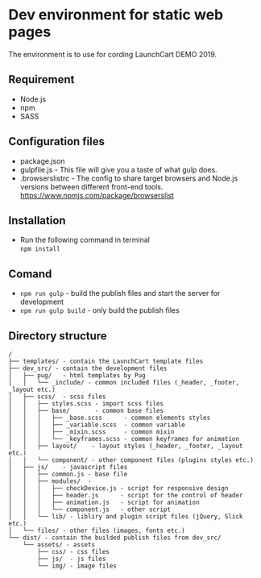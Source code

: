 # Dev environment for static web pages
The environment is to use for cording LaunchCart DEMO 2019.  

## Requirement
* Node.js
* npm
* SASS

## Configuration files
* package.json
* gulpfile.js - This file will give you a taste of what gulp does.
* .browserslistrc - The config to share target browsers and Node.js versions between different front-end tools. https://www.npmjs.com/package/browserslist

## Installation
* Run the following command in terminal  
  ```npm install```

## Comand
* ```npm run gulp``` - build the publish files and start the server for development
* ```npm run gulp build``` - only build the publish files

## Directory structure
```
/
├── templates/ - contain the LaunchCart template files
├── dev_src/ - contain the development files  
│   ├── pug/   - html templates by Pug  
│   │   └── _include/ - common included files (_header, _footer, _layout etc.)  
│   ├── scss/  - scss files  
│   │   ├── styles.scss - import scss files  
│   │   ├── base/       - common base files
│   │   │   ├── _base.scss      - common elements styles  
│   │   │   ├── _variable.scss  - common variable  
│   │   │   ├── _mixin.scss     - common mixin  
│   │   │   └── _keyframes.scss - common keyframes for animation  
│   │   ├── layout/    - layout styles (_header, _footer, _layout etc.)  
│   │   └── component/ - other component files (plugins styles etc.)  
│   ├── js/    - javascript files  
│   │   ├── common.js - base file 
│   │   ├── modules/  - 
│   │   │   ├── checkDevice.js - script for responsive design  
│   │   │   ├── header.js      - script for the control of header   
│   │   │   ├── animation.js   - script for animation  
│   │   │   └── component.js   - other script  
│   │   └── lib/ - libliry and plugin script files (jQuery, Slick etc.)  
│   └── files/ - other files (images, fonts etc.)  
└── dist/ - contain the builded publish files from dev_src/
    └── assets/ - assets  
        ├── css/ - css files
        ├── js/  - js files
        └── img/ - image files
```